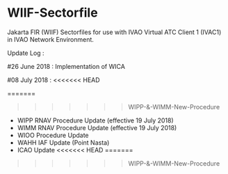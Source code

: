 # WIIF-Sectorfile
Jakarta FIR (WIIF) Sectorfiles for use with IVAO Virtual ATC Client 1 (IVAC1) in IVAO Network Environment.

Update Log :

#26 June 2018 : Implementation of WICA

#08 July 2018 :
<<<<<<< HEAD

=======
>>>>>>> WIPP-&-WIMM-New-Procedure
- WIPP RNAV Procedure Update (effective 19 July 2018)
- WIMM RNAV Procedure Update (effective 19 July 2018)
- WIOO Procedure Update
- WAHH IAF Update (Point Nasta)
- ICAO Update
<<<<<<< HEAD
=======


>>>>>>> WIPP-&-WIMM-New-Procedure
